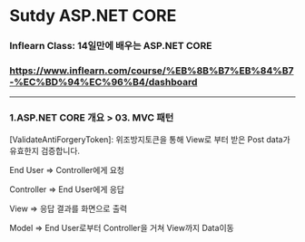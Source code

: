 # Sutdy ASP.NET CORE
### Inflearn Class: 14일만에 배우는 ASP.NET CORE
### https://www.inflearn.com/course/%EB%8B%B7%EB%84%B7-%EC%BD%94%EC%96%B4/dashboard

---

### 1.ASP.NET CORE 개요 > 03. MVC 패턴


[ValidateAntiForgeryToken]: 위조방지토큰을 통해 View로 부터 받은 Post data가 유효한지 검증합니다.

End User => Controller에게 요청

Controller => End User에게 응답

View => 응답 결과를 화면으로 출력

Model => End User로부터 Controller을 거쳐 View까지 Data이동
